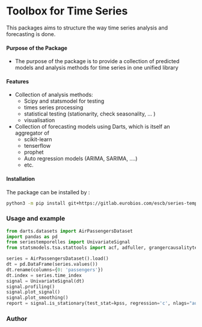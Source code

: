 # Toolbox for Time Series

This packages aims to structure the way time series analysis and forecasting is done. 

#### Purpose of the Package 
+ The purpose of the package is to
provide a collection of predicted models 
and analysis methods for time series in one unified library

#### Features 
+ Collection of analysis methods:
  - Scipy and statsmodel for testing 
  - times series processing
  - statistical testing (stationarity, check seasonality, ...  )
  - visualisation
+ Collection of forecasting models using Darts, which is itself an aggregator of 
   - scikit-learn
   - tenserflow
   - prophet
   - Auto regression models (ARIMA, SARIMA, ....)
   - etc.

#### Installation 
The package can be installed by :
```bash
python3 -m pip install git+https://gitlab.eurobios.com/escb/series-temporelles.git@series_biblio

```

### Usage and example

```python
from darts.datasets import AirPassengersDataset
import pandas as pd
from seriestemporelles import UnivariateSignal
from statsmodels.tsa.stattools import acf, adfuller, grangercausalitytests, kpss, pacf

series = AirPassengersDataset().load()
dt = pd.DataFrame(series.values())
dt.rename(columns={0: 'passengers'})
dt.index = series.time_index
signal = UnivariateSignal(dt)
signal.profiling()
signal.plot_signal()
signal.plot_smoothing()
report = signal.is_stationary(test_stat=kpss, regression='c', nlags="auto")
```

### Author